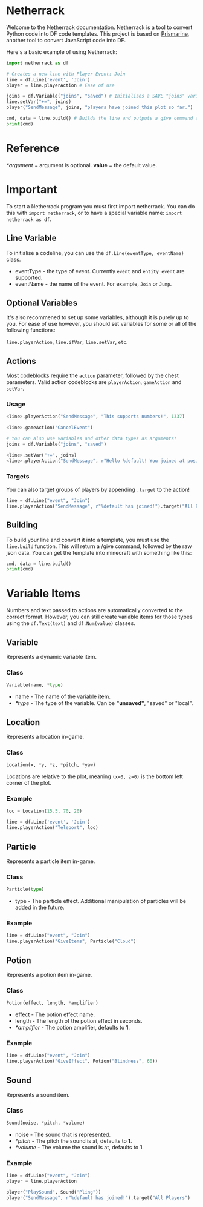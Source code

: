 # Netherrack
Welcome to the Netherrack documentation. Netherrack is a tool to convert Python code into DF code templates. This project is based on [Prismarine](https://dfprismarine.github.io/), another tool to convert JavaScript code into DF.

Here's a basic example of using Netherrack:
```py
import netherrack as df

# Creates a new line with Player Event: Join
line = df.Line('event', 'Join')
player = line.playerAction # Ease of use

joins = df.Variable("joins", "saved") # Initialises a SAVE "joins" variable
line.setVar("+=", joins)
player("SendMessage", joins, "players have joined this plot so far.")

cmd, data = line.build() # Builds the line and outputs a give command and json data
print(cmd)
```
# Reference
_*argument_ = argument is optional.
**value** = the default value.

# Important
To start a Netherrack program you must first import netherrack. You can do this with `import netherrack`, or to have a special variable name: `import netherrack as df`.
## Line Variable
To initialise a codeline, you can use the `df.Line(eventType, eventName)` class.
- eventType - the type of event. Currently `event` and `entity_event` are supported.
- eventName - the name of the event. For example, `Join` or `Jump`.
## Optional Variables
It's also recommened to set up some variables, although it is purely up to you. For ease of use however, you should set variables for some or all of the following functions:

`line.playerAction`, `line.ifVar`, `line.setVar`, `etc`.
## Actions
Most codeblocks require the `action` parameter, followed by the chest parameters. Valid action codeblocks are `playerAction`, `gameAction` and `setVar`.
### Usage
```py
<line>.playerAction("SendMessage", "This supports numbers!", 1337)

<line>.gameAction("CancelEvent")

# You can also use variables and other data types as arguments!
joins = df.Variable("joins", "saved")

<line>.setVar("+=", joins)
<line>.playerAction("SendMessage", r"Hello %default! You joined at position", joins)
```
### Targets
You can also target groups of players by appending `.target` to the action!
```py
line = df.Line("event", "Join")
line.playerAction("SendMessage", r"%default has joined!").target("All Players")
```

## Building
To build your line and convert it into a template, you must use the `line.build` function. This will return a /give command, followed by the raw json data. You can get the template into minecraft with something like this:
```py
cmd, data = line.build()
print(cmd)
```

# Variable Items
Numbers and text passed to actions are automatically converted to the correct format. However, you can still create variable items for those types using the `df.Text(text)` and `df.Num(value)` classes.
## Variable
Represents a dynamic variable item.
### Class
```py
Variable(name, *type)
```
- name - The name of the variable item.
- _*type_ - The type of the variable. Can be **"unsaved"**, "saved" or "local".
## Location
Represents a location in-game.
### Class
```py
Location(x, *y, *z, *pitch, *yaw)
```
Locations are relative to the plot, meaning `(x=0, z=0)` is the bottom left corner of the plot.
### Example
```py
loc = Location(15.5, 70, 20)

line = df.Line('event', 'Join')
line.playerAction("Teleport", loc)
```
## Particle
Represents a particle item in-game.
### Class
```py
Particle(type)
```
- type - The particle effect.
Additional manipulation of particles will be added in the future.
### Example
```py
line = df.Line("event", "Join")
line.playerAction("GiveItems", Particle("Cloud")
```
## Potion
Represents a potion item in-game.
### Class
```py
Potion(effect, length, *amplifier)
```
- effect - The potion effect name.
- length - The length of the potion effect in seconds.
- _*amplifier_ - The potion amplifier, defaults to **1**.
### Example
```py
line = df.Line("event", "Join")
line.playerAction("GiveEffect", Potion("Blindness", 60))
```
## Sound
Represents a sound item.
### Class
```py
Sound(noise, *pitch, *volume)
```
- noise - The sound that is represented.
- _*pitch_ - The pitch the sound is at, defaults to **1**.
- _*volume_ - The volume the sound is at, defaults to **1**.
### Example
```py
line = df.Line("event", "Join")
player = line.playerAction

player("PlaySound", Sound("Pling"))
player("SendMessage", r"%default has joined!").target("All Players")
```

